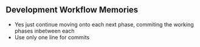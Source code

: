 ## Development Workflow Memories
- Yes just continue moving onto each next phase, commiting the working phases inbetween each
- Use only one line for commits